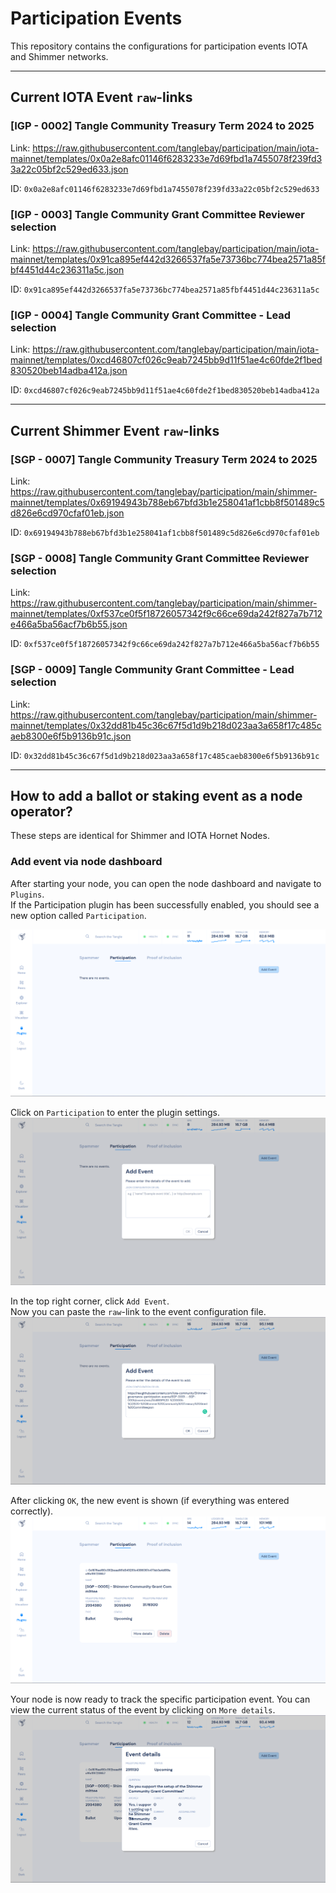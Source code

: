 # Participation Events

This repository contains the configurations for participation events IOTA and Shimmer networks.

---

## Current IOTA Event `raw`-links

### [IGP - 0002] Tangle Community Treasury Term 2024 to 2025

Link: https://raw.githubusercontent.com/tanglebay/participation/main/iota-mainnet/templates/0x0a2e8afc01146f6283233e7d69fbd1a7455078f239fd33a22c05bf2c529ed633.json

ID: `0x0a2e8afc01146f6283233e7d69fbd1a7455078f239fd33a22c05bf2c529ed633`


### [IGP - 0003] Tangle Community Grant Committee Reviewer selection

Link: https://raw.githubusercontent.com/tanglebay/participation/main/iota-mainnet/templates/0x91ca895ef442d3266537fa5e73736bc774bea2571a85fbf4451d44c236311a5c.json

ID: `0x91ca895ef442d3266537fa5e73736bc774bea2571a85fbf4451d44c236311a5c`


### [IGP - 0004] Tangle Community Grant Committee - Lead selection

Link: https://raw.githubusercontent.com/tanglebay/participation/main/iota-mainnet/templates/0xcd46807cf026c9eab7245bb9d11f51ae4c60fde2f1bed830520beb14adba412a.json

ID: `0xcd46807cf026c9eab7245bb9d11f51ae4c60fde2f1bed830520beb14adba412a`

---

## Current Shimmer Event `raw`-links

### [SGP - 0007] Tangle Community Treasury Term 2024 to 2025

Link: https://raw.githubusercontent.com/tanglebay/participation/main/shimmer-mainnet/templates/0x69194943b788eb67bfd3b1e258041af1cbb8f501489c5d826e6cd970cfaf01eb.json

ID: `0x69194943b788eb67bfd3b1e258041af1cbb8f501489c5d826e6cd970cfaf01eb`


### [SGP - 0008] Tangle Community Grant Committee Reviewer selection

Link: https://raw.githubusercontent.com/tanglebay/participation/main/shimmer-mainnet/templates/0xf537ce0f5f18726057342f9c66ce69da242f827a7b712e466a5ba56acf7b6b55.json

ID: `0xf537ce0f5f18726057342f9c66ce69da242f827a7b712e466a5ba56acf7b6b55`


### [SGP - 0009] Tangle Community Grant Committee - Lead selection

Link: https://raw.githubusercontent.com/tanglebay/participation/main/shimmer-mainnet/templates/0x32dd81b45c36c67f5d1d9b218d023aa3a658f17c485caeb8300e6f5b9136b91c.json

ID: `0x32dd81b45c36c67f5d1d9b218d023aa3a658f17c485caeb8300e6f5b9136b91c`

----

## How to add a ballot or staking event as a node operator?

These steps are identical for Shimmer and IOTA Hornet Nodes.

### Add event via node dashboard

After starting your node, you can open the node dashboard and navigate to `Plugins`.<br>
If the Participation plugin has been successfully enabled, you should see a new option called `Participation`.

![](./resources/hornet_1_light.png)

Click on `Participation` to enter the plugin settings.
![](/resources/hornet_2_light.png)

In the top right corner, click `Add Event`.<br>
Now you can paste the `raw`-link to the event configuration file.
![](/resources/hornet_3_light.png)

After clicking `OK`, the new event is shown (if everything was entered correctly).
![](/resources/hornet_4_light.png)

Your node is now ready to track the specific participation event. You can view the current status of the event by clicking on `More details`.
![](/resources/hornet_5_light.png)